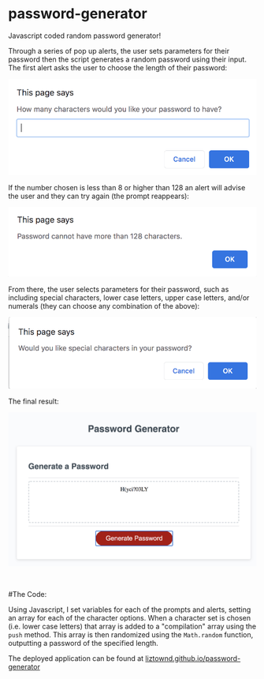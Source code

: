 # password-generator

Javascript coded random password generator! 

Through a series of pop up alerts, the user sets parameters for their password then the script generates a random password using their input. The first alert asks the user to choose the length of their password:

![length prompt](images/prompt-howmany.png)

If the number chosen is less than 8 or higher than 128 an alert will advise the user and they can try again (the prompt reappears):

![you have too many](images/alert-toomany.png)

From there, the user selects parameters for their password, such as including special characters, lower case letters, upper case letters, and/or numerals (they can choose any combination of the above):

![characters](images/confirm-char.png)

The final result:

![final result](images/final-result.png)

<br>

#The Code:

Using Javascript, I set variables for each of the prompts and alerts, setting an array for each of the character options. When a character set is chosen (i.e. lower case letters) that array is added to a "compilation" array using the `push` method. This array is then randomized using the `Math.random` function, outputting a password of the specified length.

The deployed application can be found at <a href = "http://liztownd.github.io/password-generator>"> liztownd.github.io/password-generator </a>



